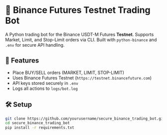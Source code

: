 # 🔁 Binance Futures Testnet Trading Bot

A Python trading bot for the Binance USDT-M Futures **Testnet**. Supports Market, Limit, and Stop-Limit orders via CLI. Built with `python-binance` and `.env` for secure API handling.

## 🚀 Features
- Place BUY/SELL orders (MARKET, LIMIT, STOP-LIMIT)
- Uses Binance Futures Testnet (`https://testnet.binancefuture.com`)
- API keys stored securely in `.env`
- Logs all actions to `logs/bot.log`

## 🛠️ Setup

```bash
git clone https://github.com/yourusername/secure_binance_trading_bot.git
cd secure_binance_trading_bot
pip install -r requirements.txt
